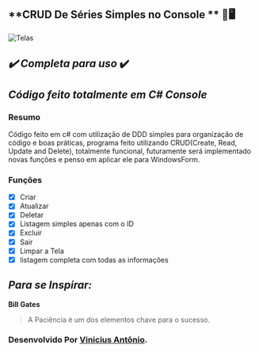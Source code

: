 ## **CRUD De Séries Simples no Console ** :cowboy_hat_face::desktop_computer:

![Telas](https://user-images.githubusercontent.com/45276630/109337796-23e12900-7844-11eb-9d7a-9c6303d7c9ba.png)





## *:heavy_check_mark: Completa para uso* :heavy_check_mark:

## *Código feito totalmente em C# Console*

### Resumo ###

Código feito em c# com utilização de DDD simples para organização de código e boas práticas, programa feito utilizando CRUD(Create, Read, Update and Delete), totalmente funcional, futuramente será implementado novas funções e penso em aplicar ele para WindowsForm.

### Funções

- [x] Criar
- [x] Atualizar
- [x] Deletar
- [x] Listagem simples apenas com o ID
- [x] Excluir
- [x] Sair
- [x] Limpar a Tela
- [x] listagem completa com todas as informações

## *Para se Inspirar:*

**Bill Gates**

> A Paciência é um dos elementos chave para o sucesso.

### Desenvolvido Por [Vinicius Antônio](https://www.linkedin.com/in/vinicius-antônio-lima-da-silva-b54614171/).



